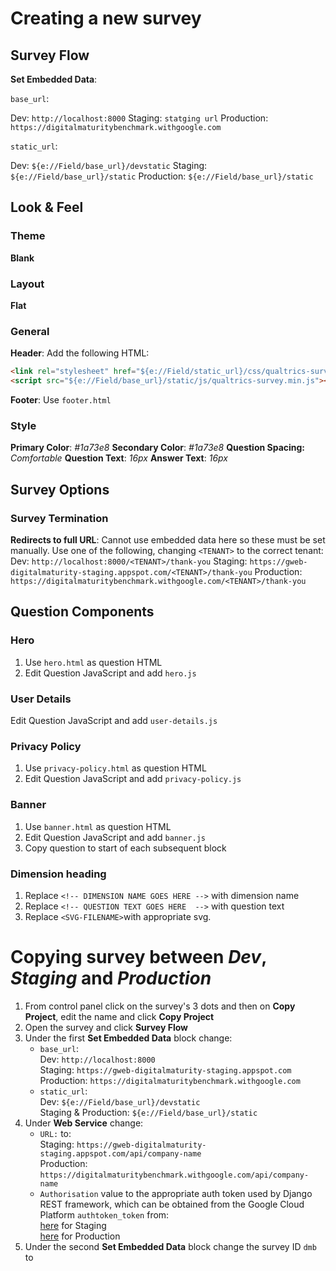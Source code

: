 # Creating a new survey

## Survey Flow
**Set Embedded Data**:

`base_url`:

Dev: `http://localhost:8000`
Staging: `statging url`
Production: `https://digitalmaturitybenchmark.withgoogle.com`

`static_url`:

Dev: `${e://Field/base_url}/devstatic`
Staging: `${e://Field/base_url}/static`
Production: `${e://Field/base_url}/static`


## Look & Feel

### Theme

**Blank**

### Layout
**Flat**


### General
**Header**: Add the following HTML:
```html
<link rel="stylesheet" href="${e://Field/static_url}/css/qualtrics-survey.css" />
<script src="${e://Field/base_url}/static/js/qualtrics-survey.min.js"></script>`
```

**Footer**: Use `footer.html`


### Style
**Primary Color**: *#1a73e8*
**Secondary Color**: *#1a73e8*
**Question Spacing:** *Comfortable*
**Question Text**: *16px*
**Answer Text**: *16px*

## Survey Options
### Survey Termination

**Redirects to full URL**:
Cannot use embedded data here so these must be set manually. Use one of the following, changing `<TENANT>` to the correct tenant:
Dev: `http://localhost:8000/<TENANT>/thank-you`
Staging: `https://gweb-digitalmaturity-staging.appspot.com/<TENANT>/thank-you`
Production: `https://digitalmaturitybenchmark.withgoogle.com/<TENANT>/thank-you`


## Question Components
### Hero
1. Use `hero.html` as question HTML
3. Edit Question JavaScript and add `hero.js`


### User Details
Edit Question JavaScript and add `user-details.js`


### Privacy Policy
1. Use `privacy-policy.html` as question HTML
2. Edit Question JavaScript and add `privacy-policy.js`


### Banner
1. Use `banner.html` as question HTML
2. Edit Question JavaScript and add `banner.js`
3. Copy question to start of each subsequent block


### Dimension heading
1. Replace `<!-- DIMENSION NAME GOES HERE -->` with dimension name
1. Replace `<!-- QUESTION TEXT GOES HERE  -->` with question text
1. Replace `<SVG-FILENAME>`with appropriate svg.


# Copying survey between *Dev*, *Staging* and *Production*

1. From control panel click on the survey's 3 dots and then on **Copy Project**, edit the name and click **Copy Project**
1. Open the survey and click **Survey Flow**
1. Under the first **Set Embedded Data** block change:
    * `base_url`:<br>
        Dev: `http://localhost:8000` <br>
        Staging: `https://gweb-digitalmaturity-staging.appspot.com` <br>
        Production: `https://digitalmaturitybenchmark.withgoogle.com`
    * `static_url`:<br>
        Dev: `${e://Field/base_url}/devstatic` <br>
        Staging & Production: `${e://Field/base_url}/static`
1. Under **Web Service** change:
    * `URL:` to:<br>
        Staging: `https://gweb-digitalmaturity-staging.appspot.com/api/company-name` <br>
        Production: `https://digitalmaturitybenchmark.withgoogle.com/api/company-name`
    * `Authorisation` value to the appropriate auth token used by Django REST framework, which can be obtained from the Google Cloud Platform `authtoken_token` from:<br>
    [here](https://console.cloud.google.com/datastore/entities;kind=authtoken_token;ns=__$DEFAULT$__/query/kind?project=gweb-digitalmaturity-staging) for Staging<br>
    [here](https://console.cloud.google.com/datastore/entities;kind=authtoken_token;ns=__$DEFAULT$__/query/kind?project=gweb-digitalmaturity) for Production
1. Under the second **Set Embedded Data** block change the survey ID `dmb` to
